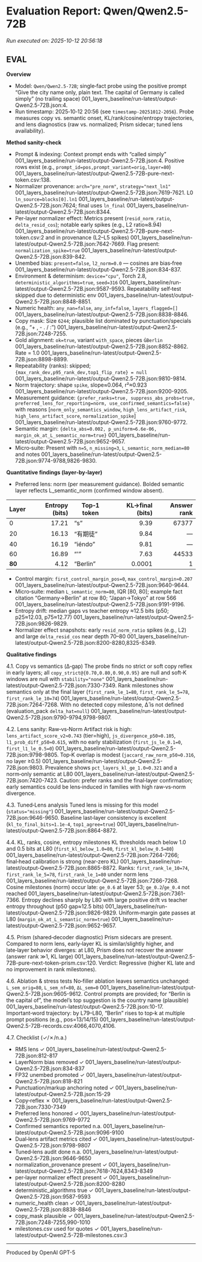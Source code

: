 # Evaluation Report: Qwen/Qwen2.5-72B

*Run executed on: 2025-10-12 20:56:18*

## EVAL

**Overview**
- Model: `Qwen/Qwen2.5-72B`; single‑fact probe using the positive prompt “Give the city name only, plain text. The capital of Germany is called simply” (no trailing space) 001_layers_baseline/run-latest/output-Qwen2.5-72B.json:4.
- Run timestamp: 2025‑10‑12 20:56 (see `timestamp-20251012-2056`). Probe measures copy vs. semantic onset, KL/rank/cosine/entropy trajectories, and lens diagnostics (raw vs. normalized; Prism sidecar; tuned lens availability).

**Method sanity‑check**
- Prompt & indexing: Context prompt ends with “called simply” 001_layers_baseline/run-latest/output-Qwen2.5-72B.json:4. Positive rows exist (e.g., `prompt_id=pos,prompt_variant=orig,layer=80`) 001_layers_baseline/run-latest/output-Qwen2.5-72B-pure-next-token.csv:138.
- Normalizer provenance: `arch="pre_norm"`, `strategy="next_ln1"` 001_layers_baseline/run-latest/output-Qwen2.5-72B.json:7619-7621. L0 `ln_source=blocks[0].ln1` 001_layers_baseline/run-latest/output-Qwen2.5-72B.json:7624; final uses `ln_final` 001_layers_baseline/run-latest/output-Qwen2.5-72B.json:8344.
- Per‑layer normalizer effect: Metrics present (`resid_norm_ratio`, `delta_resid_cos`); notable early spikes (e.g., L2 ratio≈8.94) 001_layers_baseline/run-latest/output-Qwen2.5-72B-pure-next-token.csv:2 and in provenance (L2–L5 spikes) 001_layers_baseline/run-latest/output-Qwen2.5-72B.json:7642-7669. Flag present: `normalization_spike=true` 001_layers_baseline/run-latest/output-Qwen2.5-72B.json:839-842.
- Unembed bias: `present=false`, `l2_norm=0.0` — cosines are bias‑free 001_layers_baseline/run-latest/output-Qwen2.5-72B.json:834-837.
- Environment & determinism: `device="cpu"`, Torch 2.8, `deterministic_algorithms=true`, `seed=316` 001_layers_baseline/run-latest/output-Qwen2.5-72B.json:9587-9593. Repeatability self‑test skipped due to deterministic env 001_layers_baseline/run-latest/output-Qwen2.5-72B.json:8848-8851.
- Numeric health: `any_nan=false`, `any_inf=false`, `layers_flagged=[]` 001_layers_baseline/run-latest/output-Qwen2.5-72B.json:8838-8846.
- Copy mask: Size `6244`; plausible list dominated by punctuation/specials (e.g., “+ , - . / :”) 001_layers_baseline/run-latest/output-Qwen2.5-72B.json:7248-7255.
- Gold alignment: `ok=true`, variant `with_space`, pieces `ĠBerlin` 001_layers_baseline/run-latest/output-Qwen2.5-72B.json:8852-8862. Rate = 1.0 001_layers_baseline/run-latest/output-Qwen2.5-72B.json:8898-8899.
- Repeatability (ranks): skipped; `{max_rank_dev,p95_rank_dev,top1_flip_rate} = null` 001_layers_baseline/run-latest/output-Qwen2.5-72B.json:9810-9814.
- Norm trajectory: shape `spike`, slope≈0.064, r²≈0.923 001_layers_baseline/run-latest/output-Qwen2.5-72B.json:9200-9205.
- Measurement guidance: `{prefer_ranks=true, suppress_abs_probs=true, preferred_lens_for_reporting=norm, use_confirmed_semantics=false}` with reasons [`norm_only_semantics_window`, `high_lens_artifact_risk`, `high_lens_artifact_score`, `normalization_spike`] 001_layers_baseline/run-latest/output-Qwen2.5-72B.json:9760-9772.
- Semantic margin: `{delta_abs=0.002, p_uniform≈6.6e‑06, margin_ok_at_L_semantic_norm=true}` 001_layers_baseline/run-latest/output-Qwen2.5-72B.json:9652-9657.
- Micro‑suite: Present with `n=5`, `n_missing=3`, `L_semantic_norm_median=80` and notes 001_layers_baseline/run-latest/output-Qwen2.5-72B.json:9774-9788,9826-9830.

**Quantitative findings (layer‑by‑layer)**
- Preferred lens: norm (per measurement guidance). Bolded semantic layer reflects L_semantic_norm (confirmed window absent).

| Layer | Entropy (bits) | Top‑1 token | KL→final (bits) | Answer rank |
|---|---:|---|---:|---:|
| 0 | 17.21 | “s” | 9.39 | 67377 | 001_layers_baseline/run-latest/output-Qwen2.5-72B-pure-next-token.csv:1
| 20 | 16.13 | “有期徒” | 9.84 | — | 001_layers_baseline/run-latest/output-Qwen2.5-72B-pure-next-token.csv:22
| 40 | 16.19 | “iéndo” | 9.81 | — | 001_layers_baseline/run-latest/output-Qwen2.5-72B-pure-next-token.csv:98
| 60 | 16.89 | “'” | 7.63 | 44533 | 001_layers_baseline/run-latest/output-Qwen2.5-72B-pure-next-token.csv:118
| **80** | 4.12 | “Berlin” | 0.0001 | 1 | 001_layers_baseline/run-latest/output-Qwen2.5-72B-pure-next-token.csv:138

- Control margin: `first_control_margin_pos=0`, `max_control_margin≈0.207` 001_layers_baseline/run-latest/output-Qwen2.5-72B.json:9640-9644.
- Micro‑suite: median `L_semantic_norm=80`, IQR [80, 80]; example fact citation “Germany→Berlin” at row 80; “Japan→Tokyo” at row 566 001_layers_baseline/run-latest/output-Qwen2.5-72B.json:9191-9196.
- Entropy drift: median gaps vs teacher entropy ≈12.5 bits (p50; p25≈12.03, p75≈12.77) 001_layers_baseline/run-latest/output-Qwen2.5-72B.json:9826-9829.
- Normalizer effect snapshots: early `resid_norm_ratio` spikes (e.g., L2) and large `delta_resid_cos` near depth 70–80 001_layers_baseline/run-latest/output-Qwen2.5-72B.json:8200-8280,8325-8349.

**Qualitative findings**

4.1. Copy vs semantics (Δ‑gap)
The probe finds no strict or soft copy reflex in early layers; all `copy_strict@{0.70,0.80,0.90,0.95}` are null and soft‐K windows are null with `stability="none"` 001_layers_baseline/run-latest/output-Qwen2.5-72B.json:7330-7349. Rank milestones show semantics only at the final layer (`first_rank_le_1=80`, `first_rank_le_5=78`, `first_rank_le_10=74`) 001_layers_baseline/run-latest/output-Qwen2.5-72B.json:7264-7268. With no detected copy milestone, Δ̂ is not defined (evaluation_pack `delta_hat=null`) 001_layers_baseline/run-latest/output-Qwen2.5-72B.json:9790-9794,9798-9807.

4.2. Lens sanity: Raw‑vs‑Norm
Artifact risk is high: `lens_artifact_score_v2≈0.743` (tier=high), `js_divergence_p50≈0.105`, `l1_prob_diff_p50≈0.615`, with no early stabilization (`first_js_le_0.1=0`, `first_l1_le_0.5=0`) 001_layers_baseline/run-latest/output-Qwen2.5-72B.json:9798-9805. Top‑K overlap is modest (`jaccard_raw_norm_p50≈0.316`, no layer ≥0.5) 001_layers_baseline/run-latest/output-Qwen2.5-72B.json:9803. Prevalence shows `pct_layers_kl_ge_1.0≈0.321` and a norm‑only semantic at L80 001_layers_baseline/run-latest/output-Qwen2.5-72B.json:7420-7423. Caution: prefer ranks and the final‑layer confirmation; early semantics could be lens‑induced in families with high raw‑vs‑norm divergence.

4.3. Tuned‑Lens analysis
Tuned lens is missing for this model (`status="missing"`) 001_layers_baseline/run-latest/output-Qwen2.5-72B.json:9646-9650. Baseline last‑layer consistency is excellent (`kl_to_final_bits≈1.1e‑4`, `top1_agree=true`) 001_layers_baseline/run-latest/output-Qwen2.5-72B.json:8864-8872.

4.4. KL, ranks, cosine, entropy milestones
KL thresholds reach below 1.0 and 0.5 bits at L80 (`first_kl_below_1.0=80`, `first_kl_below_0.5=80`) 001_layers_baseline/run-latest/output-Qwen2.5-72B.json:7264-7266; final‑head calibration is strong (near‑zero KL) 001_layers_baseline/run-latest/output-Qwen2.5-72B.json:8865-8872. Ranks: `first_rank_le_10=74`, `first_rank_le_5=78`, `first_rank_le_1=80` under norm lens 001_layers_baseline/run-latest/output-Qwen2.5-72B.json:7266-7268. Cosine milestones (norm) occur late: `ge_0.6` at layer 53; `ge_0.2`/`ge_0.4` not reached 001_layers_baseline/run-latest/output-Qwen2.5-72B.json:7361-7366. Entropy declines sharply by L80 with large positive drift vs teacher entropy throughout (p50 gap≈12.5 bits) 001_layers_baseline/run-latest/output-Qwen2.5-72B.json:9826-9829. Uniform‑margin gate passes at L80 (`margin_ok_at_L_semantic_norm=true`) 001_layers_baseline/run-latest/output-Qwen2.5-72B.json:9652-9657.

4.5. Prism (shared‑decoder diagnostic)
Prism sidecars are present. Compared to norm lens, early‑layer KL is similar/slightly higher, and late‑layer behavior diverges: at L80, Prism does not recover the answer (answer rank ≫1, KL large) 001_layers_baseline/run-latest/output-Qwen2.5-72B-pure-next-token-prism.csv:120. Verdict: Regressive (higher KL late and no improvement in rank milestones).

4.6. Ablation & stress tests
No‑filler ablation leaves semantics unchanged: `L_sem_orig=80`, `L_sem_nf=80`, `ΔL_sem=0` 001_layers_baseline/run-latest/output-Qwen2.5-72B.json:9605-9612. Control prompts are provided; for “Berlin is the capital of”, the model’s top suggestion is the country name (plausible) 001_layers_baseline/run-latest/output-Qwen2.5-72B.json:10-17. Important‑word trajectory: by L79–L80, “Berlin” rises to top‑k at multiple prompt positions (e.g., pos=13/14/15) 001_layers_baseline/run-latest/output-Qwen2.5-72B-records.csv:4066,4070,4106.

4.7. Checklist (✓/✗/n.a.)
- RMS lens ✓ 001_layers_baseline/run-latest/output-Qwen2.5-72B.json:812-817
- LayerNorm bias removed ✓ 001_layers_baseline/run-latest/output-Qwen2.5-72B.json:834-837
- FP32 unembed promoted ✓ 001_layers_baseline/run-latest/output-Qwen2.5-72B.json:818-821
- Punctuation/markup anchoring noted ✓ 001_layers_baseline/run-latest/output-Qwen2.5-72B.json:15-29
- Copy‑reflex ✗ 001_layers_baseline/run-latest/output-Qwen2.5-72B.json:7330-7349
- Preferred lens honored ✓ 001_layers_baseline/run-latest/output-Qwen2.5-72B.json:9769-9772
- Confirmed semantics reported n.a. 001_layers_baseline/run-latest/output-Qwen2.5-72B.json:9096-9100
- Dual‑lens artifact metrics cited ✓ 001_layers_baseline/run-latest/output-Qwen2.5-72B.json:9798-9807
- Tuned‑lens audit done n.a. 001_layers_baseline/run-latest/output-Qwen2.5-72B.json:9646-9650
- normalization_provenance present ✓ 001_layers_baseline/run-latest/output-Qwen2.5-72B.json:7618-7624,8343-8349
- per‑layer normalizer effect present ✓ 001_layers_baseline/run-latest/output-Qwen2.5-72B.json:8200-8280
- deterministic_algorithms true ✓ 001_layers_baseline/run-latest/output-Qwen2.5-72B.json:9587-9593
- numeric_health clean ✓ 001_layers_baseline/run-latest/output-Qwen2.5-72B.json:8838-8846
- copy_mask plausible ✓ 001_layers_baseline/run-latest/output-Qwen2.5-72B.json:7248-7255,990-1010
- milestones.csv used for quotes ✓ 001_layers_baseline/run-latest/output-Qwen2.5-72B-milestones.csv:3

---
Produced by OpenAI GPT-5
